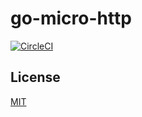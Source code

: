 # go-micro-http

[![CircleCI](https://circleci.com/gh/hapoon/go-micro-http/tree/master.svg?style=svg)](https://circleci.com/gh/hapoon/go-micro-http/tree/master)

## License

[MIT](LICENSE)
